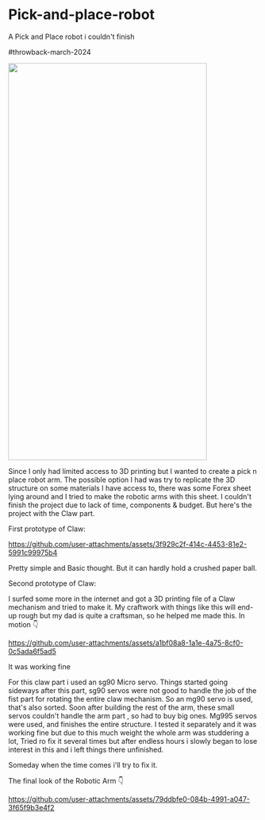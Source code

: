 # Pick-and-place-robot
A Pick and Place robot i couldn't finish 

#throwback-march-2024

<image src= "https://github.com/Anandhu-Sudha/Pick-and-place-robot/blob/8a10f2132211e91b56323f94965f5ea6b5c64a09/final2.jpg" width="400" height ="800"/>

Since I only had limited access to 3D printing but I wanted to create a pick n place robot arm. The possible option I had was try to replicate the 3D structure on some materials I have access to, there was some Forex sheet lying around and I tried to make the robotic arms with this sheet. I couldn't finish the project due to lack of time, components & budget. But here's the project with the Claw part. 

First prototype of Claw:

https://github.com/user-attachments/assets/3f929c2f-414c-4453-81e2-5991c99975b4

Pretty simple and Basic thought. But it can hardly hold a crushed paper ball.

Second prototype of Claw:

I surfed some more in the internet and got a 3D printing file of a Claw mechanism and tried to make it. My craftwork with things like this will end-up rough but my dad is quite a craftsman, so he helped me made this.
In motion 👇

https://github.com/user-attachments/assets/a1bf08a8-1a1e-4a75-8cf0-0c5ada6f5ad5

It was working fine

For this claw part i used an sg90 Micro servo. Things started going sideways after this part, sg90 servos were not good to handle the job of the fist part for rotating the entire claw mechanism. So an mg90 servo is used, that's also sorted. Soon after building the rest of the arm, these small servos couldn't handle the arm part , so had to buy big ones. Mg995 servos were used, and finishes the entire structure. I tested it separately and it was working fine but due to this much weight the whole arm was studdering a lot, Tried ro fix it several times but after endless hours i slowly began to lose interest in this and i left things there unfinished.

Someday when the time comes i'll try to fix it.

The final look of the Robotic Arm 👇

https://github.com/user-attachments/assets/79ddbfe0-084b-4991-a047-3f65f9b3e4f2
